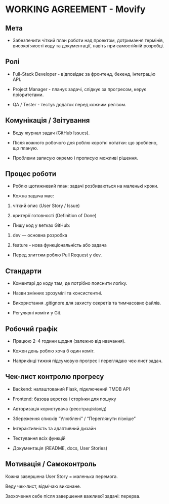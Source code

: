 # WORKING AGREEMENT - Movify
## Мета
- Забезпечити чіткий план роботи над проектом, дотримання термінів, високої якості коду та документації, навіть при самостійній розробці.

## Ролі

- Full-Stack Developer - відповідає за фронтенд, бекенд, інтеграцію API.

- Project Manager - планує задачі, слідкує за прогресом, керує пріоритетами.

- QA / Tester - тестує додаток перед кожним релізом.

## Комунікація / Звітування

- Веду журнал задач (GitHub Issues).

- Після кожного робочого дня роблю короткі нотатки: що зроблено, що планую.

- Проблеми записую окремо і прописую можливі рішення.

## Процес роботи

- Роблю щотижневий план: задачі розбиваються на маленькі кроки.

- Кожна задача має:

1. чіткий опис (User Story / Issue)

2. критерії готовності (Definition of Done)

- Пишу код у ветках GitHub:

 1. dev — основна розробка

2. feature - нова функціональність або задача

- Перед злиттям роблю Pull Request у dev.

## Стандарти

- Коментарі до коду там, де потрібно пояснити логіку.

- Назви змінних зрозумілі та консистентні.

- Використання .gitignore для захисту секретів та тимчасових файлів.

 - Регулярні коміти у Git.

## Робочий графік

- Працюю 2–4 години щодня (залежно від навчання).

- Кожен день роблю хоча б один коміт.

- Наприкінці тижня підсумовую прогрес і переглядаю чек-лист задач.

## Чек-лист контролю прогресу

- Backend: налаштований Flask, підключений TMDB API

- Frontend: базова верстка і сторінки для пошуку

- Авторизація користувача (реєстрація/вхід)

- Збереження списків “Улюблені” / “Переглянути пізніше”

- Інтерактивність та адаптивний дизайн

- Тестування всіх функцій

 - Документація (README, docs, User Stories)

## Мотивація / Самоконтроль

Кожна завершена User Story = маленька перемога.

Веду чек-лист, відмічаю виконане.

Заохочення себе після завершення важливої задачі: перерва.
